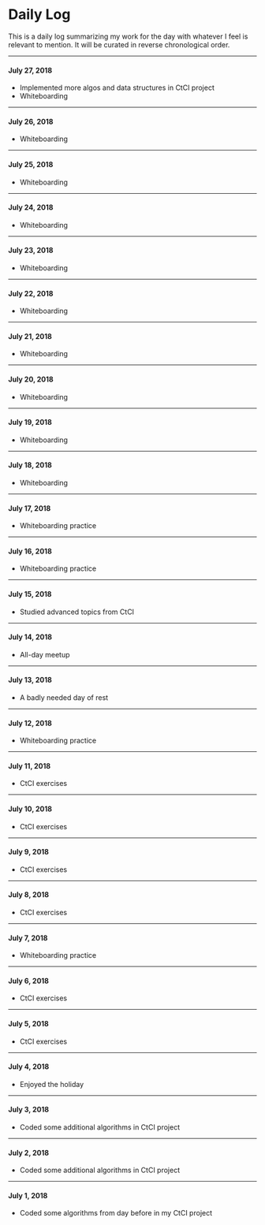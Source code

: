 # Daily Log

This is a daily log summarizing my work for the day with whatever I feel is relevant to mention. It will be curated in reverse chronological order.

---

#### July 27, 2018

- Implemented more algos and data structures in CtCI project
- Whiteboarding

---

#### July 26, 2018

- Whiteboarding

---

#### July 25, 2018

- Whiteboarding

---

#### July 24, 2018

- Whiteboarding

---

#### July 23, 2018

- Whiteboarding

---

#### July 22, 2018

- Whiteboarding

---

#### July 21, 2018

- Whiteboarding

---

#### July 20, 2018

- Whiteboarding

---

#### July 19, 2018

- Whiteboarding

---

#### July 18, 2018

- Whiteboarding

---

#### July 17, 2018

- Whiteboarding practice

---

#### July 16, 2018

- Whiteboarding practice

---

#### July 15, 2018

- Studied advanced topics from CtCI

---

#### July 14, 2018

- All-day meetup

---

#### July 13, 2018

- A badly needed day of rest

---

#### July 12, 2018

- Whiteboarding practice

---

#### July 11, 2018

- CtCI exercises

---

#### July 10, 2018

- CtCI exercises

---

#### July 9, 2018

- CtCI exercises

---

#### July 8, 2018

- CtCI exercises

---

#### July 7, 2018

- Whiteboarding practice

---

#### July 6, 2018

- CtCI exercises

---

#### July 5, 2018

- CtCI exercises

---

#### July 4, 2018

- Enjoyed the holiday

---

#### July 3, 2018

- Coded some additional algorithms in CtCI project

---

#### July 2, 2018

- Coded some additional algorithms in CtCI project

---

#### July 1, 2018

- Coded some algorithms from day before in my CtCI project